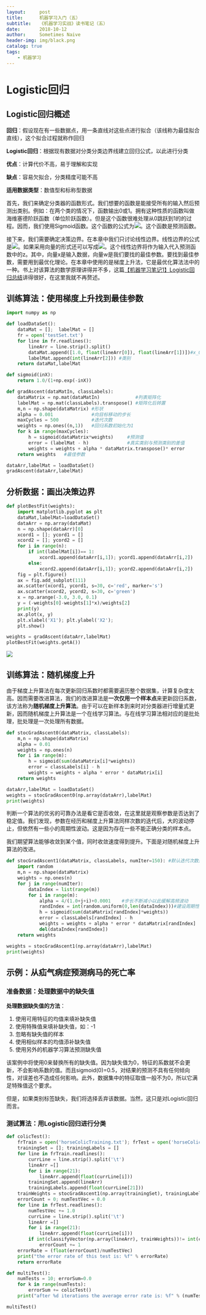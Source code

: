 ```yaml
---
layout:     post
title:      机器学习入门（五）
subtitle:   《机器学习实战》读书笔记（五）
date:       2018-10-12
author:     Sometimes Naive
header-img: img/black.png
catalog: true
tags:
    - 机器学习
---
```


# Logistic回归

## Logistic回归概述

**回归**：假设现在有一些数据点，用一条直线对这些点进行拟合（该线称为最佳拟合直线），这个拟合过程就称作回归

**Logistic回归**：根据现有数据对分类分类边界线建立回归公式，以此进行分类

**优点**：计算代价不高，易于理解和实现

**缺点**：容易欠拟合，分类精度可能不高

**适用数据类型**：数值型和标称型数据

首先，我们来确定分类器的函数形式。我们想要的函数是能接受所有的输入然后预测出类别。例如：在两个类的情况下，函数输出0或1。拥有这种性质的函数叫做海维塞德阶跃函数（单位阶跃函数）。但是这个函数很难处理从0跳跃到1的的过程。因而，我们使用Sigmoid函数。这个函数的公式为![](http://ww1.sinaimg.cn/large/9cc52ef9gy1fw5n9axxxzj204e01j0ei.jpg)。这个函数是预测函数。

接下来，我们需要确定决策边界。在本章中我们只讨论线性边界。线性边界的公式是![](http://ww1.sinaimg.cn/large/9cc52ef9gy1fw7h4t087rj207g00ta9t.jpg)。如果采用向量的形式还可以写成![](http://ww1.sinaimg.cn/large/9cc52ef9gy1fw7h6d55r8j201z00u0l1.jpg)。这个线性边界将作为输入代入预测函数中的z。其中，向量x是输入数据，向量w是我们要找的最佳参数。要找到最佳参数，需要用到最优化理论。在本章中使用的是梯度上升法，它是最优化算法法中的一种。书上对该算法的数学原理讲得并不多，这篇[【机器学习笔记1】Logistic回归总结](https://blog.csdn.net/achuo/article/details/51160101)讲得很好，在这里我就不再赘述。

## 训练算法：使用梯度上升找到最佳参数

```python
import numpy as np

def loadDataSet():
    dataMat = [];  labelMat = []  
    fr = open('testSet.txt')
    for line in fr.readlines():
        lineArr = line.strip().split()  
        dataMat.append([1.0, float(lineArr[0]), float(lineArr[1])])#x_0为1
        labelMat.append(int(lineArr[2])) #类别
    return dataMat,labelMat

def sigmoid(inX):
    return 1.0/(1+np.exp(-inX))

def gradAscent(dataMatIn, classLabels):
    dataMatrix = np.mat(dataMatIn)             #列表矩阵化
    labelMat = np.mat(classLabels).transpose() #矩阵化后转置
    m,n = np.shape(dataMatrix) #形状
    alpha = 0.001              #向目标移动的步长
    maxCycles = 500            #迭代次数
    weights = np.ones((n,1))   #回归系数初始化为1
    for k in range(maxCycles):              
        h = sigmoid(dataMatrix*weights)     #预测值
        error = (labelMat - h)              #真实类别与预测类别的差值
        weights = weights + alpha * dataMatrix.transpose()* error 
    return weights   #最佳参数

dataArr,labelMat = loadDataSet()
gradAscent(dataArr,labelMat)
```

## 分析数据：画出决策边界

```python
def plotBestFit(weights):
    import matplotlib.pyplot as plt
    dataMat,labelMat=loadDataSet()
    dataArr = np.array(dataMat)
    n = np.shape(dataArr)[0] 
    xcord1 = []; ycord1 = []
    xcord2 = []; ycord2 = []
    for i in range(n):
        if int(labelMat[i])== 1:
            xcord1.append(dataArr[i,1]); ycord1.append(dataArr[i,2])
        else:
            xcord2.append(dataArr[i,1]); ycord2.append(dataArr[i,2])
    fig = plt.figure()
    ax = fig.add_subplot(111)
    ax.scatter(xcord1, ycord1, s=30, c='red', marker='s')
    ax.scatter(xcord2, ycord2, s=30, c='green')
    x = np.arange(-3.0, 3.0, 0.1)
    y = (-weights[0]-weights[1]*x)/weights[2]
    print(y)
    ax.plot(x, y)
    plt.xlabel('X1'); plt.ylabel('X2');
    plt.show()

weights = gradAscent(dataArr,labelMat)   
plotBestFit(weights.getA()) 
```

![](http://ww1.sinaimg.cn/large/9cc52ef9gy1fw6mren7wpj20hs0d8a9y.jpg)

## 训练算法：随机梯度上升

由于梯度上升算法在每次更新回归系数时都需要遍历整个数据集，计算复杂度太高。因而需要改进算法，我们的改进算法是**一次仅用一个样本点**来更新回归系数，该方法称为**随机梯度上升算法**。由于可以在新样本到来时对分类器进行增量式更新，因而随机梯度上升算法是一个在线学习算法。与在线学习算法相对应的是批处理，批处理是一次处理所有数据。

```python
def stocGradAscent0(dataMatrix, classLabels):
    m,n = np.shape(dataMatrix)
    alpha = 0.01
    weights = np.ones(n)   
    for i in range(m):
        h = sigmoid(sum(dataMatrix[i]*weights))
        error = classLabels[i] - h
        weights = weights + alpha * error * dataMatrix[i]
    return weights

dataArr,labelMat = loadDataSet()
weights = stocGradAscent0(np.array(dataArr),labelMat)
print(weights)

```

判断一个算法的优劣的可靠办法是看它是否收敛，在这里就是观察参数是否达到了稳定值。我们发现，参数在经历和梯度上升算法同样次数的迭代后，大的波动停止，但依然有一些小的周期性波动。这是因为存在一些不能正确分类的样本点。

我们期望算法能够收敛到某个值，同时收敛速度得到提升。下面是对随机梯度上升算法的改进。

```python
def stocGradAscent1(dataMatrix, classLabels, numIter=150): #默认迭代次数是150次
    import random
    m,n = np.shape(dataMatrix)
    weights = np.ones(n)   
    for j in range(numIter):
        dataIndex = list(range(m))
        for i in range(m):
            alpha = 4/(1.0+j+i)+0.0001    #步长不断减小以此缓解高频波动
            randIndex = int(random.uniform(0,len(dataIndex)))#建设周期性波动
            h = sigmoid(sum(dataMatrix[randIndex]*weights))
            error = classLabels[randIndex] - h
            weights = weights + alpha * error * dataMatrix[randIndex]
            del(dataIndex[randIndex])
    return weights

weights = stocGradAscent1(np.array(dataArr),labelMat)
print(weights)
```

## 示例：从疝气病症预测病马的死亡率

### 准备数据：处理数据中的缺失值

**处理数据缺失值的方法**：

1. 使用可用特征的均值来填补缺失值
2. 使用特殊值来填补缺失值，如：-1
3. 忽略有缺失值的样本
4. 使用相似样本的均值添补缺失值
5. 使用另外的机器学习算法预测缺失值

该案例中将使用0来替换所有的缺失值。因为缺失值为0，特征的系数就不会更新，不会影响系数的值。而且sigmoid(0)=0.5，对结果的预测不具有任何倾向性，对误差也不造成任何影响。此外，数据集中的特征取值一般不为0，所以它满足特殊值这个要求。

但是，如果类别标签缺失，我们将选择丢弃该数据。当然，这只是对Logistic回归而言。

### 测试算法：用Logistic回归进行分类

```python
def colicTest():
    frTrain = open('horseColicTraining.txt'); frTest = open('horseColicTest.txt')
    trainingSet = []; trainingLabels = []
    for line in frTrain.readlines():
        currLine = line.strip().split('\t')
        lineArr =[]
        for i in range(21):
            lineArr.append(float(currLine[i]))
        trainingSet.append(lineArr)
        trainingLabels.append(float(currLine[21]))
    trainWeights = stocGradAscent1(np.array(trainingSet), trainingLabels, 1000)
    errorCount = 0; numTestVec = 0.0
    for line in frTest.readlines():
        numTestVec += 1.0
        currLine = line.strip().split('\t')
        lineArr =[]
        for i in range(21):
            lineArr.append(float(currLine[i]))
        if int(classifyVector(np.array(lineArr), trainWeights))!= int(currLine[21]):
            errorCount += 1
    errorRate = (float(errorCount)/numTestVec)
    print("the error rate of this test is: %f" % errorRate)
    return errorRate

def multiTest():
    numTests = 10; errorSum=0.0
    for k in range(numTests):
        errorSum += colicTest()
    print("after %d iterations the average error rate is: %f" % (numTests, errorSum/float(numTests)))

multiTest()
```

